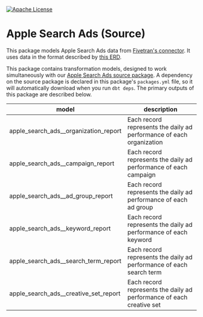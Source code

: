 [![Apache License](https://img.shields.io/badge/License-Apache%202.0-blue.svg)](https://opensource.org/licenses/Apache-2.0)
# Apple Search Ads (Source) 

This package models Apple Search Ads data from [Fivetran's connector](https://fivetran.com/docs/applications/apple-search-ads). It uses data in the format described by [this ERD](https://fivetran.com/docs/applications/apple-search-ads/#schemainformation).

This package contains transformation models, designed to work simultaneously with our [Apple Search Ads source package](https://github.com/fivetran/dbt_apple_search_ads_source). A dependency on the source package is declared in this package's `packages.yml` file, so it will automatically download when you run `dbt deps`. The primary outputs of this package are described below.

| **model**                    | **description**                                                                                                        |
| ---------------------------- | ---------------------------------------------------------------------------------------------------------------------- |
| apple_search_ads__organization_report        | Each record represents the daily ad performance of each organization |
| apple_search_ads__campaign_report        | Each record represents the daily ad performance of each campaign |
| apple_search_ads__ad_group_report     | Each record represents the daily ad performance of each ad group |
| apple_search_ads__keyword_report    | Each record represents the daily ad performance of each keyword |
| apple_search_ads__search_term_report    | Each record represents the daily ad performance of each search term |
| apple_search_ads__creative_set_report    | Each record represents the daily ad performance of each creative set |